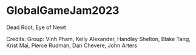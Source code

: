 # GlobalGameJam2023
Dead Root, Eye of Newt


Credits: 
Group: Vinh Pham, Kelly Alexander, Handley Shelton, Blake Tang, Krist Mai, Pierce Rudman, Dan Chevere, John Arters
